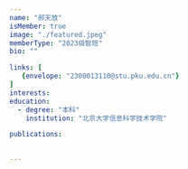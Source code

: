```yaml
---
name: "郝天放"
isMember: true
image: "./featured.jpeg"
memberType: "2023级智班"
bio: ""

links: [
   {envelope: "2300013110@stu.pku.edu.cn"}
]
interests:
education:
  - degree: "本科"
    institution: "北京大学信息科学技术学院"

publications:
  

---
```


